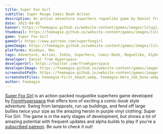 ```yaml
---
title: Super Fox Girl
subtitle: Super Rouge Comic Book Action
description: An action adventure superhero roguelike game by Daniel from Hyperspace
date: 2021-04-05
banner: https://feemagie.github.io/website-content/games/images/[slug]/banner.webp
thumbnail: https://feemagie.github.io/website-content/games/images/[slug]/social-card.webp
game: Super Fox Girl
gameUrl: https://www.patreon.com/superfoxgirl
gameImage: https://feemagie.github.io/website-content/games/images/[slug]/game-cover.webp
platforms: Windows, Mac
tags: Adventure, Action, Indie, Superhero, Comic-Book, Roguelike, Alpha-Development,  Single-Player
developer: Daniel from Hyperspace
developerUrl: https://twitter.com/fromhyperspace
developerImage: https://feemagie.github.io/website-content/games/images/[slug]/developer.webp
screenshotPath: https://feemagie.github.io/website-content/games/images/[slug]/screenshots
screenshotFiles: Feemagie-First_Smash.webp, Feemagie-Hero_Job_Done.webp, Feemagie-Kapow.webp, Feemagie-Super_Fox_Flipping.webp, Feemagie-Wall_Running.webp
author: Feemagie
---
```


[Super Fox Girl](https://www.patreon.com/superfoxgirl) is an action-packed rouguelike superhero game developed by [FromHyperspace](https://twitter.com/fromhyperspace) that offers tons of exciting a comic-book style adventure. Swing from lampposts, run up buildings, and fend off large bullies twice your size as the amazing heroin in purple vinyl clothing: Super Fox Girl. The game is in the early stages of development, but shows a lot of amazing potential with frequent updates and alpha builds to play if you're a [subscribed patreon](https://www.patreon.com/superfoxgirl). Be sure to check it out!